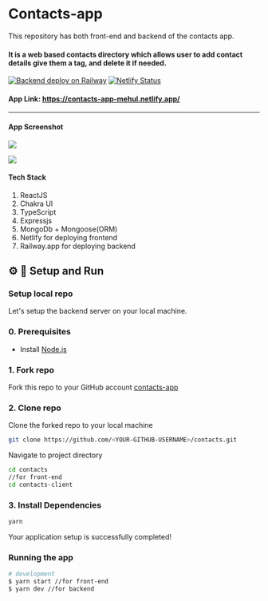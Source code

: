 # Contacts-app
 This repository has both front-end and backend of the contacts app. 

#### It is a web based contacts directory which allows user to add contact details give them a tag, and delete it if needed.

[![Backend deploy on Railway](https://railway.app/button.svg)](https://railway.app/new?template=https%3A%2F%2Fgithub.com%2Frailwayapp%2Fexamples%2Ftree%2Fmaster%2Fexamples%2Fexpressjs) [![Netlify Status](https://api.netlify.com/api/v1/badges/4b425825-0357-4d92-ba2d-2837abe6905b/deploy-status)](https://app.netlify.com/sites/contacts-app-mehul/deploys)


#### App Link: https://contacts-app-mehul.netlify.app/
---

#### App Screenshot

![](https://user-images.githubusercontent.com/55375534/137634462-0957fd18-38ea-4079-ad37-f81f4b615904.png)

![](https://user-images.githubusercontent.com/55375534/137634453-28b7eb8f-1057-473d-bc5a-4d72a8c0328d.png)


#### Tech Stack 
1. ReactJS
2. Chakra UI
3. TypeScript
4. Expressjs
5. MongoDb + Mongoose(ORM)
6. Netlify for deploying frontend
7. Railway.app for deploying backend

## ⚙️ 🏃 Setup and Run

<a id="setup-repo"></a>
### Setup local repo
Let's setup the backend server on your local machine.

### 0. Prerequisites
* Install [Node.js](http://nodejs.org)

### 1. Fork repo
Fork this repo to your GitHub account
[contacts-app](https://github.com/MehulKChaudhari/contacts)

### 2. Clone repo
Clone the forked repo to your local machine
```bash
git clone https://github.com/<YOUR-GITHUB-USERNAME>/contacts.git
```
Navigate to project directory
```bash
cd contacts
//for front-end
cd contacts-client
```

### 3. Install Dependencies
```bash
yarn
```

Your application setup is successfully completed!
<a id="run-app"></a>
### Running the app

```bash
# development
$ yarn start //for front-end
$ yarn dev //for backend 
```
